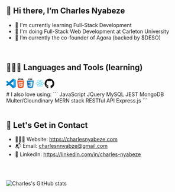 ## 👋 Hi there, I’m Charles Nyabeze

- 🧩 I'm currently learning Full-Stack Development
- 🌱 I'm doing Full-Stack Web Development at Carleton University
-  🦄 I’m currently the co-founder of Agora (backed by $DESO)

<br />

## 👨🏻‍💻 Languages and Tools (learning)
<img align="left" alt="Visual Studio Code" width="26px" src="https://raw.githubusercontent.com/github/explore/80688e429a7d4ef2fca1e82350fe8e3517d3494d/topics/visual-studio-code/visual-studio-code.png" />
<img align="left" alt="HTML5" width="26px" src="https://raw.githubusercontent.com/github/explore/80688e429a7d4ef2fca1e82350fe8e3517d3494d/topics/html/html.png" />
<img align="left" alt="CSS3" width="26px" src="https://raw.githubusercontent.com/github/explore/80688e429a7d4ef2fca1e82350fe8e3517d3494d/topics/css/css.png" />
<img align="left" alt="React" width="26px" src="https://raw.githubusercontent.com/github/explore/80688e429a7d4ef2fca1e82350fe8e3517d3494d/topics/react/react.png" />
<img align="left" alt="GitHub" width="26px" src="https://raw.githubusercontent.com/github/explore/78df643247d429f6cc873026c0622819ad797942/topics/github/github.png" />

<br />
<br />
# I also love using:
```
JavaScript
JQuery
MySQL
JEST
MongoDB
Multer/Cloundinary
MERN stack
RESTful API
Express.js
```

<br />
<br />

## 💎 Let's Get in Contact
- 👨🏻‍💻 Website: https://charlesnyabeze.com
- 📬 Email: charlesnnyabze@gmail.com
- 🥇 LinkedIn: https://linkedin.com/in/charles-nyabeze

<br />
<br />

![Charles's GitHub stats](https://github-readme-stats.vercel.app/api?username=charles-nyabeze&count_private=true&theme=tokyonight)
